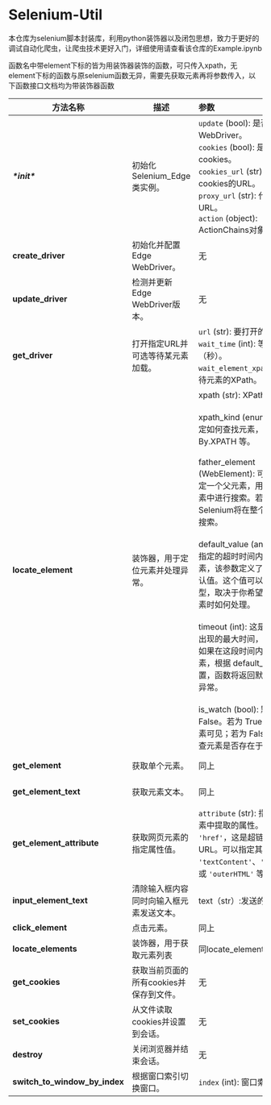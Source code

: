 # Selenium-Util

本仓库为selenium脚本封装库，利用python装饰器以及闭包思想，致力于更好的调试自动化爬虫，让爬虫技术更好入门，详细使用请查看该仓库的Example.ipynb

函数名中带element下标的皆为用装饰器装饰的函数，可只传入xpath，无element下标的函数与原selenium函数无异，需要先获取元素再将参数传入，以下函数接口文档均为带装饰器函数


| 方法名称                      | 描述                                     | 参数                                                         | 返回                      |
| ----------------------------- | ---------------------------------------- | :----------------------------------------------------------- | ------------------------- |
| ***\*init\****                | 初始化Selenium_Edge类实例。              | `update` (bool): 是否更新WebDriver。 <br> `cookies` (bool): 是否使用cookies。 <br> `cookies_url` (str): 获取cookies的URL。 <br> `proxy_url` (str): 代理服务器URL。 <br> `action` (object): ActionChains对象。 | 无                        |
| **create_driver**             | 初始化并配置Edge WebDriver。             | 无                                                           | WebDriver 对象            |
| **update_driver**             | 检测并更新Edge WebDriver版本。           | 无                                                           | 无                        |
| **get_driver**                | 打开指定URL并可选等待某元素加载。        | `url` (str): 要打开的URL。 <br> `wait_time` (int): 等待时间（秒）。 <br> `wait_element_xpath` (str): 等待元素的XPath。 | 无                        |
| **locate_element**            | 装饰器，用于定位元素并处理异常。         | xpath (str): XPath表达式。<br/><br/>xpath_kind (enum): 用于指定如何查找元素，比如 By.ID, By.XPATH 等。<br/><br/>father_element (WebElement): 可选参数，指定一个父元素，用于在其子元素中进行搜索。若不提供，Selenium将在整个页面进行搜索。<br/><br/>default_value (any): 如果在指定的超时时间内未找到元素，该参数定义了应返回的默认值。这个值可以是任何类型，取决于你希望在找不到元素时如何处理。<br/><br/>timeout (int): 这是等待元素出现的最大时间，单位是秒。如果在这段时间内没有找到元素，根据 default_value 的设置，函数将返回默认值或触发异常。<br/><br/>is_watch (bool): 默认为False。若为 True，则等待元素可见；若为 False，则只检查元素是否存在于DOM中。 | 装饰的函数的返回值        |
| **get_element**               | 获取单个元素。                           | 同上                                                         | WebElement 或默认值       |
| **get_element_text**          | 获取元素文本。                           | 同上                                                         | 文本字符串或默认值        |
| **get_element_attribute**     | 获取网页元素的指定属性值。               | `attribute` (str): 指定要从元素中提取的属性。默认值是 `'href'`，这是超链接元素的URL。可以指定其他如 `'textContent'`、`'innerHTML'` 或 `'outerHTML'` 等属性。 | 无                        |
| **input_element_text**        | 清除输入框内容同时向输入框元素发送文本。 | text（str）:发送的文本内容                                   | 无                        |
| **click_element**             | 点击元素。                               | 同上                                                         | 无                        |
| **locate_elements**           | 装饰器，用于获取元素列表                 | 同locate_element                                             | 装饰的函数的返回值        |
| **get_cookies**               | 获取当前页面的所有cookies并保存到文件。  | 无                                                           | 包含cookies名称和值的字典 |
| **set_cookies**               | 从文件读取cookies并设置到会话。          | 无                                                           | 无                        |
| **destroy**                   | 关闭浏览器并结束会话。                   | 无                                                           | 无                        |
| **switch_to_window_by_index** | 根据窗口索引切换窗口。                   | `index` (int): 窗口索引。                                    | 无                        |
